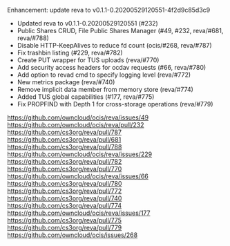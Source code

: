 Enhancement: update reva to v0.1.1-0.20200529120551-4f2d9c85d3c9

- Updated reva to v0.1.1-0.20200529120551 (#232)
- Public Shares CRUD, File Public Shares Manager (#49, #232, reva/#681, reva/#788)
- Disable HTTP-KeepAlives to reduce fd count (ocis/#268, reva/#787)
- Fix trashbin listing (#229, reva/#782)
- Create PUT wrapper for TUS uploads (reva/#770)
- Add security access headers for ocdav requests (#66, reva/#780)
- Add option to revad cmd to specify logging level (reva/#772)
- New metrics package (reva/#740)
- Remove implicit data member from memory store (reva/#774)
- Added TUS global capabilities (#177, reva/#775)
- Fix PROPFIND with Depth 1 for cross-storage operations (reva/#779)

https://github.com/owncloud/ocis/reva/issues/49
https://github.com/owncloud/ocis/reva/pull/232
https://github.com/cs3org/reva/pull/787
https://github.com/cs3org/reva/pull/681
https://github.com/cs3org/reva/pull/788
https://github.com/owncloud/ocis/reva/issues/229
https://github.com/cs3org/reva/pull/782
https://github.com/cs3org/reva/pull/770
https://github.com/owncloud/ocis/reva/issues/66
https://github.com/cs3org/reva/pull/780
https://github.com/cs3org/reva/pull/772
https://github.com/cs3org/reva/pull/740
https://github.com/cs3org/reva/pull/774
https://github.com/owncloud/ocis/reva/issues/177
https://github.com/cs3org/reva/pull/775
https://github.com/cs3org/reva/pull/779
https://github.com/owncloud/ocis/issues/268

